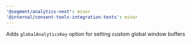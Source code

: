 ```yaml
---
'@segment/analytics-next': minor
'@internal/consent-tools-integration-tests': minor
---
```


Adds `globalAnalyticsKey` option for setting custom global window buffers

